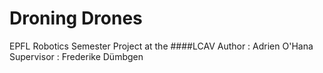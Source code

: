# Droning Drones

EPFL Robotics Semester Project at the ####LCAV
Author : Adrien O'Hana
Supervisor : Frederike Dümbgen
